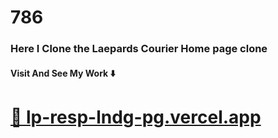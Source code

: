 <h1>786</h1>
<h3>Here I Clone the Laepards Courier Home page clone</h3>




<h4>Visit And See My Work ⬇️</h4>
<h1> <a href="https://lp-resp-lndg-pg.vercel.app/">🔗 lp-resp-lndg-pg.vercel.app</a></h1>

